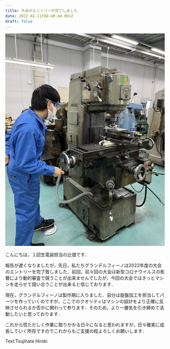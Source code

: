 ```yaml
---
title: 大会のエントリーが完了しました
date: 2022-02-11T08:49:44.081Z
draft: false
---
```

![](1644569466165.jpg)

こんにちは，１回生電装担当の辻畑です．


報告が遅くなりましたが，先日，私たちグランデルフィーノは2022年度の大会のエントリーを完了致しました．前回，前々回の大会は新型コロナウイルスの影響により動的審査で競うことが出来ませんでしたが，今回の大会ではきっとマシンを走らせて競い合うことが出来ると信じております．


現在，グランデルフィーノは製作期に入りました．自分は旋盤加工を担当してパーツを作っていくのですが，ここでのクオリティはマシンの設計をより正確に反映させられるか否かに関わって参ります．そのため，より一層気を引き締めて活動したいと思っております．


これから慌ただしく作業に取りかかる日々になると思われますが，日々確実に成長していく所存ですのでこれからもご支援の程よろしくお願いします．

Text:Tsujihata Hiroki